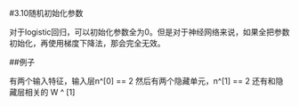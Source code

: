 #3.10随机初始化参数

对于logistic回归，可以初始化参数全为0。但是对于神经网络来说，如果全把参数初始化，再使用梯度下降法，那会完全无效。

##例子

有两个输入特征，输入层n^[0] == 2 然后有两个隐藏单元，n^[1] == 2 还有和隐藏层相关的 W ^ [1] 